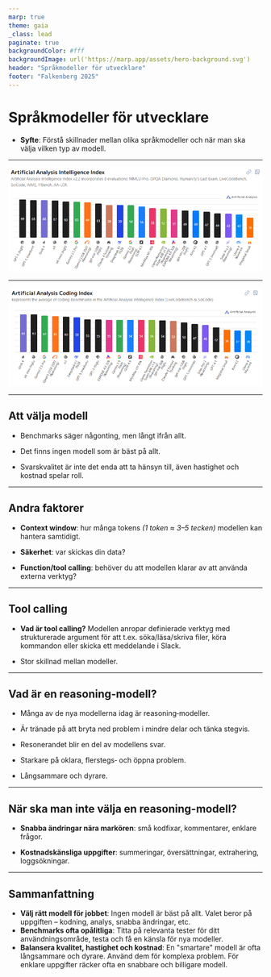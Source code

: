 ```yaml
---
marp: true
theme: gaia
_class: lead
paginate: true
backgroundColor: #fff
backgroundImage: url('https://marp.app/assets/hero-background.svg')
header: "Språkmodeller för utvecklare"
footer: "Falkenberg 2025"
---
```


# Språkmodeller för utvecklare

- **Syfte**: Förstå skillnader mellan olika språkmodeller och när man ska välja vilken typ av modell.

---

![bg 95%](./images/aa_intelligence_index.png)

<!--
Idag finns det väldigt många språkmodeller att välja mellan, och det är inte helt enkelt att välja mellan dem.

Här ser ni de idag högst presterande modellerna när man har evaluerat dem mot åtta olika benchmarks som testar  allt ifrån modellarnas förmåga att följa instruktioner och skriva kod, till biologi och kemi.
-->

---

![bg 95%](./images/aa_coding_index.png)

<!--
Om man istället bara kollar på resultatet från de två kod-benchmarksen så ser resultatet istället ut såhär.

Här kan man se att GPT-5 som tidigare låg på en första plats har tappat ganska mycket, och att den mest populära modellen för kodagenter, Claude 4 Sonnet, ligger ganska långt ifrån toppen.
-->

---

## Att välja modell

- Benchmarks säger någonting, men långt ifrån allt.
<!--
Resultaten från såna här evalueringar används ofta i marknadsföringssyfte och det finns risk för att företagen har anpassat sina modeller för att bättre klara av frågor som är väldigt lika dem i dessa tester, eller att de exakta frågorna har funnits med i träningsdatan.
-->
- Det finns ingen modell som är bäst på allt.
<!--
Olika användningsområden kräver olika modeller.

Du kommer inte vilja använda samma modell för att göra en snabb kodändring över ett par markerade rader, som den du använder för att rådfråga om en komplex arkitektursfråga.
-->

- Svarskvalitet är inte det enda att ta hänsyn till, även hastighet och kostnad spelar roll.
<!--
Det är alltid en balansgång mellan dessa faktorer.

Om du startar en agent som arbetar i bakgrunden medan du själv jobbar med något annat, så bryr du dig förmodligen inte om hastigheten, kvaliteten är viktigast. Men om det är en ändring på koden du sitter med just nu så spelar det större roll.
-->

---

## Andra faktorer

- **Context window**: hur många tokens _(1 token ≈ 3–5 tecken)_ modellen kan hantera samtidigt.
<!--
Alltså hur mycket text du kan skicka med i en fråga. Detta börjar spela roll om du t.ex. vill skicka med stora delar av en kodbas, loggar, dokumentation eller andra långa texter.

Idag så klarar de mest populära modellerna stora context windows. Claude 4 Sonnet och Gemini 2.5 Pro klarar t.ex. en miljon tokens vilket motsvarar ungefär 100 000 rader kod. GPT-5 klarar 400 000 tokens.
-->

- **Säkerhet**: var skickas din data?
<!--
Här är det egentligen inte modellen som spelar någon roll, utan det är vem som servear modellen till dig. Modellen är i stort sett bara ett enormt antal vektorer och utgör i sig ingen fara.

Så t.ex. är det säkert att använda kinesiska modeller bara den serveas utav en pålitlig leverantör som t.ex. Microsoft via Azure eller Amazon via AWS.
-->

- **Function/tool calling**: behöver du att modellen klarar av att använda externa verktyg?
<!--
Om du ska använda modellen i agenter så som t.ex. Copilot är detta ofta avgörande och det kan skilja väldigt mycket mellan olika modeller.
-->

---

## Tool calling

- **Vad är tool calling?** Modellen anropar definierade verktyg med strukturerade argument för att t.ex. söka/läsa/skriva filer, köra kommandon eller skicka ett meddelande i Slack.
<!--
I Copilot‑kodagenten i VS Code innebär det att modellen själv väljer när den ska använda t.ex. kodsökning, öppna/läsa/skriva filer, köra tester eller git‑kommandon. Du beskriver målet; modellen planerar och orkestrerar anropen.
-->

- Stor skillnad mellan modeller.
<!--
Claude-modellerna från Anthropic är väldigt bra på tool calling och att följa instruktioner, och har varit det ganska länge nu. Detta är anledningen till att Claude-modellerna är så populära att använda i agenter och kodgenereringsverktyg.

Men detta är något som alla har börjat fokusera mer på och prioritera när modellerna tränas, så många av de nyare modellerna är ganska bra på detta, och det spelar också väldigt stor roll hur modellerna promptas för tool calling.
-->

---

## Vad är en reasoning‑modell?

- Många av de nya modellerna idag är reasoning‑modeller.
<!--
Nästan alla flaggskeppsmodeller är idag reasoning‑modeller; Så som GPT-5, Gemini 2.5 Pro och Claude 4 Sonnet/Opus, även om både GPT-5 och Claude 4 Sonnet också har en non‑reasoning-variant.
-->

- Är tränade på att bryta ned problem i mindre delar och tänka stegvis.

- Resonerandet blir en del av modellens svar.
<!--
Att se hur modellen har resonerat på vägen till svaret kan ofta vara intressant. Tyvärr så döljer många providers detta, eller presenterar bara en summering av resonemanget.
-->

- Starkare på oklara, flerstegs‑ och öppna problem.

- Långsammare och dyrare.
<!--
Skillnaden i pris kan vara väldigt stor.

Att köra de benchmarks som ligger bakom rankingen jag visade tidigare kostar t.ex. sex gånger så mycket med reasoning-varianten av Claude 4 Sonnet som med non-reasoning-varianten.
-->

---

## När ska man inte välja en reasoning-modell?

<!--
Ja, det är enklare att förklara när man kanske inte vill använda en reasoning-modell än det motsatta. För när det gäller de flesta användningsområdena så kommer du vilja använda en reasoning-modell, kvalitet eller intelligens om man vill säga så prioriteras.

Men ja, när det kommer till sin editor så är det ändå ganska ofta då man prioriterar hastigheten. Så som vid:
-->

- **Snabba ändringar nära markören**: små kodfixar, kommentarer, enklare frågor.
<!--
Du vill snabbt få svar och fortsätta med det du håller på med.
-->

- **Kostnadskänsliga uppgifter**: summeringar, översättningar, extrahering, loggsökningar.
<!--
Om man har stora mängder data som ska hanteras så kan det ofta räcka med att använda en billigare och snabbare modell.
-->

<!--
Egentligen så är detta inte något specifikt till reasoning-modeller, utan hastighet, kostnad och kvalitet skiljer sig väldigt mycket mellan modeller även inom dessa två kategorier.
-->

---

## Sammanfattning

- **Välj rätt modell för jobbet**: Ingen modell är bäst på allt. Valet beror på uppgiften – kodning, analys, snabba ändringar, etc.
- **Benchmarks ofta opålitliga**: Titta på relevanta tester för ditt användningsområde, testa och få en känsla för nya modeller.
- **Balansera kvalitet, hastighet och kostnad**: En "smartare" modell är ofta långsammare och dyrare. Använd dem för komplexa problem. För enklare uppgifter räcker ofta en snabbare och billigare modell.
